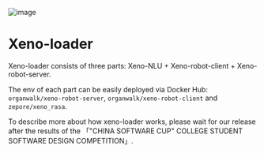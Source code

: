 ![image](https://github.com/Xeno-onloaded/Xeno-loader/assets/134609422/ad68f51a-8c63-46ea-a37b-3ce995a652c3)

# Xeno-loader
Xeno-loader consists of three parts: Xeno-NLU + Xeno-robot-client + Xeno-robot-server.

The env of each part can be easily deployed via Docker Hub: `organwalk/xeno-robot-server`, `organwalk/xeno-robot-client` and `zepore/xeno_rasa`.

To describe more about how xeno-loader works, please wait for our release after the results of the 「"CHINA SOFTWARE CUP" COLLEGE STUDENT SOFTWARE DESIGN COMPETITION」.
